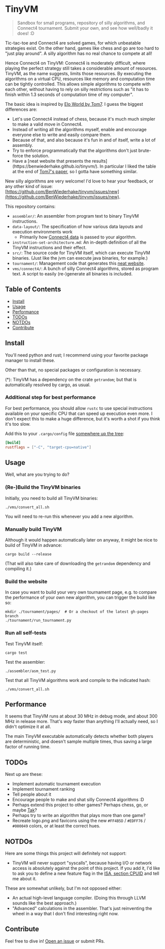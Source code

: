 # TinyVM

> Sandbox for small programs, repository of silly algorithms, and Connect4 tournament. Submit your own, and see how well/badly it does! :D

Tic-tac-toe and Connect4 are solved games, for which unbeatable strategies exist. On the other hand, games like chess and go are too hard to "just play around". A silly algorithm has no real chance to compete at all!

Hence Connect4 on TinyVM: Connect4 is moderately difficult, where playing the perfect strategy still takes a considerable amount of resources. TinyVM, as the name suggests, limits those resources. By executing the algorithms on a virtual CPU, resources like memory and computation time can be tightly controlled. This allows simple algorithms to compete with each other, without having to rely on silly restrictions such as "it has to finish within 1.3 seconds of computation time of my computer".

<!-- Keep in sync with tournament/template.html -->
The basic idea is inspired by <a href="https://www.youtube.com/watch?v=DpXy041BIlA">Elo World by Tom7</a>. I guess the biggest differences are:
<ul>
  <li>Let's use Connect4 instead of chess, because it's much much simpler to make a valid move in Connect4.</li>
  <li>Instead of writing all the algorithms myself, enable and encourage everyone else to write and easily compare them.</li>
  <li>Because of that, and also because it's fun in and of itself, write a lot of assembly.</li>
  <li>Try to enforce programmatically that the algorithms don't just brute-force the solution.</li>
  <li>Have a [neat website that presents the results](https://benwiederhake.github.io/tinyvm/). In particular I liked the table at the end of <a href="http://tom7.org/chess/weak.pdf">Tom7's paper</a>, so I gotta have something similar.</li>
</ul>
</p>

New silly algorithms are very welcome! I'd love to hear your feedback, or any other kind of issue: [https://github.com/BenWiederhake/tinyvm/issues/new](https://github.com/BenWiederhake/tinyvm/issues/new).

This repository contains:
- `assembler/`: An assembler from program text to binary TinyVM instructions.
- `data-layout/`: The specification of how various data layouts and execution environments work
  * Primarily how [Connect4 data](https://github.com/BenWiederhake/tinyvm/blob/master/data-layout/0001_connect4.md#connect4-conventions) is passed to your algorithm.
- `instruction-set-architecture.md`: An in-depth definition of all the TinyVM instructions and their effect.
- `src/`: The source code for TinyVM itself, which can execute TinyVM binaries. (Just like the jvm can execute java binaries, for example.)
- `tournament/`: Management code that generates this [neat website](https://benwiederhake.github.io/tinyvm/).
- `vms/connect4/`: A bunch of silly Connect4 algorithms, stored as program text. A script to easily (re-)generate all binaries is included.

## Table of Contents

- [Install](#install)
- [Usage](#usage)
- [Performance](#performance)
- [TODOs](#todos)
- [NOTDOs](#notdos)
- [Contribute](#contribute)

## Install

You'll need python and rust; I recommend using your favorite package manager to install these.

Other than that, no special packages or configuration is necessary.

(*): TinyVM has a dependency on the crate `getrandom`; but that is automatically resolved by cargo, as usual.

### Additional step for best performance

For best performance, you should allow `rustc`
to use special instructions available on your specific CPU that can speed up execution even more.
I don't expect this to make a huge difference, but it's worth a shot if you think it's too slow.

Add this to your `.cargo/config` file
[somewhere up the tree](http://doc.crates.io/config.html#hierarchical-structure):

```TOML
[build]
rustflags = ["-C", "target-cpu=native"]
```

## Usage

Well, what are you trying to do?

### (Re-)Build the TinyVM binaries

Initially, you need to build all TinyVM binaries:
```
./vms/convert_all.sh
```
You will need to re-run this whenever you add a new algorithm.

### Manually build TinyVM

Although it would happen automatically later on anyway, it might be nice to build of TinyVM in advance:
```
cargo build --release
```
(That will also take care of downloading the `getrandom` dependency and compiling it.)

### Build the website

In case you want to build your very own tournament page, e.g. to compare the performance of your own new algorithm, you can trigger the build like so:
```
mkdir ./tournament/pages/  # Or a checkout of the latest gh-pages branch
./tournament/run_tournament.py
```

### Run all self-tests

Test TinyVM itself:
```
cargo test
```

Test the assembler:
```
./assembler/asm_test.py
```

Test that all TinyVM algorithms work and compile to the indicated hash:
```
./vms/convert_all.sh
```

## Performance

It seems that TinyVM runs at about 30 MHz in debug mode, and about 300 MHz in release more. That's *way* faster than anything I'll actually need, so I didn't optimize it at all.

The main TinyVM executable automatically detects whether both players are deterministic, and doesn't sample multiple times, thus saving a large factor of running time.

## TODOs

Next up are these:
* Implement automatic tournament execution
* Implement tournament ranking
* Tell people about it
* Encourage people to make and shat silly Connect4 algorithms :D
* Perhaps extend this project to other games? Perhaps chess, go, or maybe [Tak](https://en.wikipedia.org/wiki/Tak_(game))?
* Perhaps try to write an algorithm that plays more than one game?
* Recreate logo.png and favicons using the new `#FF4B5D` / `#EDFF76` / `#000049` colors, or at least the correct hues.

## NOTDOs

Here are some things this project will definitely not support:
* TinyVM will never support "syscalls", because having I/O or network access is absolutely against the point of this project. If you add it, I'd like to ask you to define a new feature flag in the [ISA, section CPUID](https://github.com/BenWiederhake/tinyvm/blob/master/instruction-set-architecture.md#0x102b-cpuid) and tell me about it.

These are somewhat unlikely, but I'm not opposed either:
* An actual high-level language compiler. (Doing this through LLVM sounds like the best approach.)
* "Advanced" calculations in the assembler. That's just reinventing the wheel in a way that I don't find interesting right now.

## Contribute

Feel free to dive in! [Open an issue](https://github.com/BenWiederhake/tinyvm/issues/new) or submit PRs.
